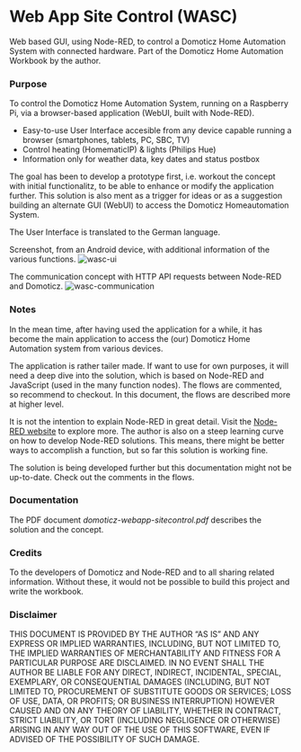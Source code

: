 # Web App Site Control (WASC)
Web based GUI, using Node-RED, to control a Domoticz Home Automation System with connected hardware.
Part of the Domoticz Home Automation Workbook by the author.

### Purpose
To control the Domoticz Home Automation System, running on a Raspberry Pi, via a browser-based application (WebUI, built with Node-RED).

* Easy-to-use User Interface accesible from any device capable running a browser (smartphones, tablets, PC, SBC, TV)
* Control heating (HomematicIP) & lights (Philips Hue)
* Information only for weather data, key dates and status postbox

The goal has been to develop a prototype first, i.e. workout the concept with initial functionalitz, to be able to enhance or modify the application further.
This solution is also ment as a trigger for ideas or as a suggestion building an alternate GUI (WebUI) to access the Domoticz Homeautomation System.

The User Interface is translated to the German language.

Screenshot, from an Android device, with additional information of the various functions. 
![wasc-ui](https://user-images.githubusercontent.com/47274144/72217110-576ed000-352a-11ea-9857-3a41667dd50f.png)

The communication concept with HTTP API requests between Node-RED and Domoticz.
![wasc-communication](https://user-images.githubusercontent.com/47274144/72217109-550c7600-352a-11ea-91f2-f87c98e709cf.png)

### Notes
In the mean time, after having used the application for a while, it has become the main application to access the (our) Domoticz Home Automation system from various devices.

The application is rather tailer made.
If want to use for own purposes, it will need a deep dive into the solution, which is based on Node-RED and JavaScript (used in the many function nodes).
The flows are commented, so recommend to checkout.
In this document, the flows are described more at higher level.

It is not the intention to explain Node-RED in great detail.
Visit the [Node-RED website](https://nodered.org/) to explore more.
The author is also on a steep learning curve on how to develop Node-RED solutions.
This means, there might be better ways to accomplish a function, but so far this solution is working fine.

The solution is being developed further but this documentation might not be up-to-date. Check out the comments in the flows.

### Documentation
The PDF document *domoticz-webapp-sitecontrol.pdf* describes the solution and the concept.

### Credits
To the developers of Domoticz and Node-RED and to all sharing related information.
Without these, it would not be possible to build this project and write the workbook.

### Disclaimer
THIS DOCUMENT IS PROVIDED BY THE AUTHOR “AS IS” AND ANY EXPRESS OR IMPLIED WARRANTIES, INCLUDING, BUT NOT LIMITED TO, THE IMPLIED WARRANTIES OF MERCHANTABILITY AND FITNESS FOR A PARTICULAR PURPOSE ARE DISCLAIMED. IN NO EVENT SHALL THE AUTHOR BE LIABLE FOR ANY DIRECT, INDIRECT, INCIDENTAL, SPECIAL, EXEMPLARY, OR CONSEQUENTIAL DAMAGES (INCLUDING, BUT NOT LIMITED TO, PROCUREMENT OF SUBSTITUTE GOODS OR SERVICES; LOSS OF USE, DATA, OR PROFITS; OR BUSINESS INTERRUPTION) HOWEVER CAUSED AND ON ANY THEORY OF LIABILITY, WHETHER IN CONTRACT, STRICT LIABILITY, OR TORT (INCLUDING NEGLIGENCE OR OTHERWISE) ARISING IN ANY WAY OUT OF THE USE OF THIS SOFTWARE, EVEN IF ADVISED OF THE POSSIBILITY OF SUCH DAMAGE.
